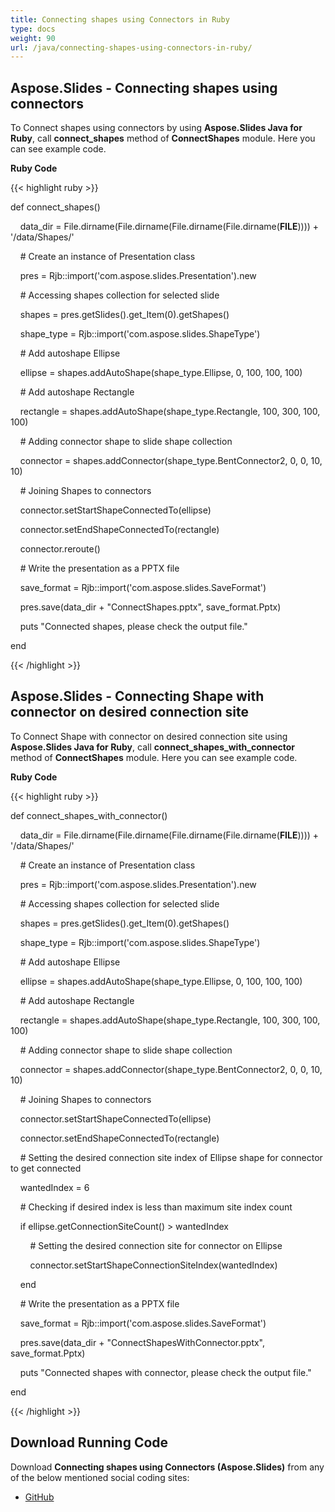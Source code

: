 ```yaml
---
title: Connecting shapes using Connectors in Ruby
type: docs
weight: 90
url: /java/connecting-shapes-using-connectors-in-ruby/
---
```


## **Aspose.Slides - Connecting shapes using connectors**
To Connect shapes using connectors by using **Aspose.Slides Java for Ruby**, call **connect_shapes** method of **ConnectShapes** module. Here you can see example code.

**Ruby Code**

{{< highlight ruby >}}

 def connect_shapes()

    data_dir = File.dirname(File.dirname(File.dirname(File.dirname(__FILE__)))) + '/data/Shapes/'



    # Create an instance of Presentation class

    pres = Rjb::import('com.aspose.slides.Presentation').new

    # Accessing shapes collection for selected slide

    shapes = pres.getSlides().get_Item(0).getShapes()

    shape_type = Rjb::import('com.aspose.slides.ShapeType')

    # Add autoshape Ellipse

    ellipse = shapes.addAutoShape(shape_type.Ellipse, 0, 100, 100, 100)

    # Add autoshape Rectangle

    rectangle = shapes.addAutoShape(shape_type.Rectangle, 100, 300, 100, 100)

    # Adding connector shape to slide shape collection

    connector = shapes.addConnector(shape_type.BentConnector2, 0, 0, 10, 10)

    # Joining Shapes to connectors

    connector.setStartShapeConnectedTo(ellipse)

    connector.setEndShapeConnectedTo(rectangle)

    connector.reroute()

    # Write the presentation as a PPTX file

    save_format = Rjb::import('com.aspose.slides.SaveFormat')

    pres.save(data_dir + "ConnectShapes.pptx", save_format.Pptx)

    puts "Connected shapes, please check the output file."

end


{{< /highlight >}}
## **Aspose.Slides - Connecting Shape with connector on desired connection site**
To Connect Shape with connector on desired connection site using **Aspose.Slides Java for Ruby**, call **connect_shapes_with_connector** method of **ConnectShapes** module. Here you can see example code.

**Ruby Code**

{{< highlight ruby >}}

 def connect_shapes_with_connector()

    data_dir = File.dirname(File.dirname(File.dirname(File.dirname(__FILE__)))) + '/data/Shapes/'



    # Create an instance of Presentation class

    pres = Rjb::import('com.aspose.slides.Presentation').new

    # Accessing shapes collection for selected slide

    shapes = pres.getSlides().get_Item(0).getShapes()

    shape_type = Rjb::import('com.aspose.slides.ShapeType')

    # Add autoshape Ellipse

    ellipse = shapes.addAutoShape(shape_type.Ellipse, 0, 100, 100, 100)

    # Add autoshape Rectangle

    rectangle = shapes.addAutoShape(shape_type.Rectangle, 100, 300, 100, 100)

    # Adding connector shape to slide shape collection

    connector = shapes.addConnector(shape_type.BentConnector2, 0, 0, 10, 10)

    # Joining Shapes to connectors

    connector.setStartShapeConnectedTo(ellipse)

    connector.setEndShapeConnectedTo(rectangle)

    # Setting the desired connection site index of Ellipse shape for connector to get connected

    wantedIndex = 6

    # Checking if desired index is less than maximum site index count

    if ellipse.getConnectionSiteCount() > wantedIndex

        # Setting the desired connection site for connector on Ellipse

        connector.setStartShapeConnectionSiteIndex(wantedIndex)

    end

    # Write the presentation as a PPTX file

    save_format = Rjb::import('com.aspose.slides.SaveFormat')

    pres.save(data_dir + "ConnectShapesWithConnector.pptx", save_format.Pptx)

    puts "Connected shapes with connector, please check the output file."

end

{{< /highlight >}}
## **Download Running Code**
Download **Connecting shapes using Connectors (Aspose.Slides)** from any of the below mentioned social coding sites:

- [GitHub](https://github.com/aspose-slides/Aspose.Slides-for-Java/blob/master/Plugins/Aspose_Slides_Java_for_Ruby/lib/asposeslidesjava/Shapes/connectshapes.rb)
